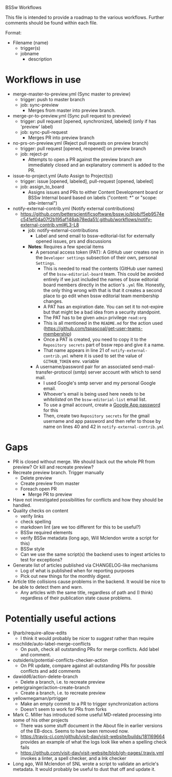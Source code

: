 BSSw Workflows

This file is intended to provide a roadmap to the various workflows.  Further comments should be found within each file.

Format:
* Filename (name)
    - trigger(s)
    - jobname
        - description

# Workflows in use

* merge-master-to-preview.yml (Sync master to preview)
    - trigger: push to master branch
    - job: sync-preview
        - Merges from master into preview branch.
* merge-pr-to-preview.yml (Sync pull request to preview)
    - trigger: pull request [opened, synchronized, labeled] (only if has 'preview' label)
    - job: sync-pull-request
        - Merges PR into preview branch
* no-prs-on-preview.yml (Reject pull requests on preview branch)
    - trigger: pull request [opened, reopened] on preview branch
    - job: reject-pr
        - Attempts to open a PR against the preview branch are immediately closed and an explanatory comment is added to the PR.
* issue-to-project.yml (Auto Assign to Project(s))
    - trigger: issue [opened, labeled], pull-request [opened, labeled]
    - job: assign_to_board
        - Assigns issues and PRs to either Content Development board or BSSw Internal board based on labels ("content: *" or "scope: site-internal")
* notify-external-contrib.yml (Notify external contributions)
  - https://github.com/betterscientificsoftware/bssw.io/blob/f5eb9574ec541ef04a07f2b195af148ab78eda51/.github/workflows/notify-external-contrib.yml#L3-L8
    - job: notify-external-contributions
        - Label and send email to bssw-editorial-list for externally opened issues, prs and discussions
    - **Notes**: Requires a few special items
        - A personal access token (PAT): A GitHub user creates one in the `Developer settings` subsection of their own, personal `Settings`.
           - This is needed to read the contents (GitHub user names) of the `bssw-editorial-board` team.
              This could be avoided entirely if we just included the names of bssw editorial board members directly in the action's `.yml` file.
              Honestly, the only thing wrong with that is that it creates a second place to go edit when bssw editorial team membership changes.
           - A PAT has an expiration date. You can set it to not-expire but that might be a bad idea from a security standpoint.
           - The PAT has to be given `admin` privilege `read:org`
           - This is all mentioned in the `README.md` for the action used (https://github.com/tspascoal/get-user-teams-membership)
           - Once a PAT is created, you need to copy it to the `Repository secrets` part of bssw repo and give it a name.
           - That name appears in line 21 of `notify-external-contrib.yml` where it is used to set the value of `GITHUB_TOKEN` env. variable
        - A username/password pair for an associated send-mail-transfer-protocol (smtp) server account with which to send mail.
           - I used Google's smtp server and my personal Google email.
           - Whoever's email is being used here needs to be *whitelisted* on the `bssw-editorial-list` email list.
           - To use a gmail account, create a [Google App password](https://support.google.com/mail/answer/185833?hl=en-GB) for this
           - Then, create two `Repository secrets` for the gmail username and app password and then refer to those by name on lines 40 and 42 in `notify-external-contrib.yml` 

# Gaps
* PR is closed without merge.  We should back out the whole PR from preview?  Or kill and recreate preview?
* Recreate preview branch.  Trigger manually
    - Delete preview
    - Create preview from master
    - Foreach open PR
        - Merge PR to preview
* Have not investigated possibilities for conflicts and how they should be handled.
* Quality checks on content
    - verify links
    - check spelling
    - markdown lint (are we too different for this to be useful?)
    - BSSw required elements
    - verify BSSw metadata (long ago, Will Mclendon wrote a script for this)
    - BSSw style
    - Can we use the same script(s) the backend uses to ingest articles to test for exceptions?
 * Generate list of articles published via CHANGELOG-like mechanisms
    - Log of what is published when for reporting purposes
    - Pick out new things for the monthly digest.
 * Article title collisions cause problems in the backend.  It would be nice to be able to detect them and warn.
    - Any articles with the same title, regardless of path and (I think) regardless of their publication state cause problems.

# Potentially useful actions
* ljharb/require-allow-edits
    - I think it would probably be nicer to *suggest* rather than require
* mschilde/auto-label-merge-conflicts
    - On push, check all outstanding PRs for merge conflicts.  Add label and comment.
* outsideris/potential-conflicts-checker-action
    - On PR update, compare against all outstanding PRs for possible conflicts and add comments
* dawidd6/action-delete-branch
    - Delete a branch, i.e. to recreate preview
* peterjgrainger/action-create-branch
    - Create a branch, i.e. to recreate preview
* yellowmegaman/prtrigger
    - Make an empty commit to a PR to trigger synchronization actions
    - Doesn't seem to work for PRs from forks
* Mark C. Miller has introduced some useful MD-related processing into some of his other projects
    - There was some stuff document in the About file in earlier versions of the EB-docs.  Seems to have been removed now.
    - <https://travis-ci.com/github/visit-dav/visit-website/builds/181169664> provides an example of what the logs look like when a spelling check fails
    - <https://github.com/visit-dav/visit-website/blob/gh-pages/.travis.yml> invokes a linter, a spell checker, and a lnk checker
* Long ago, Will Mclendon of SNL wrote a script to validate an article's metadata.  It would probably be useful to dust that off and update it.
